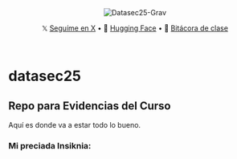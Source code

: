 <div align="center">
<img src="https://i.imgur.com/IFfi61P.png" alt="Datasec25-Grav">
  <p align="center">
    𝕏 <a href="https://x.com/Gabscvu">Seguíme en X</a> • 
    🤗 <a href="https://huggingface.co/Gradv">Hugging Face</a> • 
    📙 <a href="https://github.com/GabrielAscencio/datasec25/blob/main/BITACORA.md">Bitácora de clase</a>
  </p>
</div>
<br/>

# datasec25
## Repo para Evidencias del Curso

Aquí es donde va a estar todo lo bueno.

### Mi preciada Insiknia:

<div data-iframe-width="150" data-iframe-height="270" data-share-badge-id="5871954a-c328-41e8-b610-0a6440ffd291" data-share-badge-host="https://www.credly.com"></div><script type="text/javascript" async src="//cdn.credly.com/assets/utilities/embed.js"></script>
<br/>